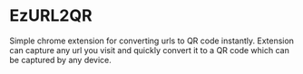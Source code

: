 EzURL2QR
========

Simple chrome extension for converting urls to QR code instantly. Extension can capture any url you visit and quickly convert it to a QR code which can be captured by any device.
